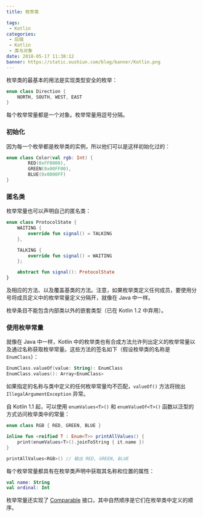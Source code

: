 ```yaml
---
title: 枚举类

tags:
 - Kotlin
categories:
 - 后端
 - Kotlin
 - 类与对象
date: 2018-05-17 11:38:12
banner: https://static.oushiun.com/blog/banner/Kotlin.png
---
```


枚举类的最基本的用法是实现类型安全的枚举：

```kotlin
enum class Direction {
    NORTH, SOUTH, WEST, EAST
}
```

每个枚举常量都是一个对象。枚举常量用逗号分隔。

<!-- more -->

### 初始化

因为每一个枚举都是枚举类的实例，所以他们可以是这样初始化过的：

```kotlin
enum class Color(val rgb: Int) {
        RED(0xFF0000),
        GREEN(0x00FF00),
        BLUE(0x0000FF)
}
```

### 匿名类

枚举常量也可以声明自己的匿名类：

```kotlin
enum class ProtocolState {
    WAITING {
        override fun signal() = TALKING
    },

    TALKING {
        override fun signal() = WAITING
    };

    abstract fun signal(): ProtocolState
}
```

及相应的方法、以及覆盖基类的方法。注意，如果枚举类定义任何成员，要使用分号将成员定义中的枚举常量定义分隔开，就像在 Java 中一样。

枚举条目不能包含内部类以外的嵌套类型（已在 Kotlin 1.2 中弃用）。

### 使用枚举常量

就像在 Java 中一样，Kotlin 中的枚举类也有合成方法允许列出定义的枚举常量以及通过名称获取枚举常量。这些方法的签名如下（假设枚举类的名称是 `EnumClass`）：

```kotlin
EnumClass.valueOf(value: String): EnumClass
EnumClass.values(): Array<EnumClass>
```

如果指定的名称与类中定义的任何枚举常量均不匹配，`valueOf()` 方法将抛出 `IllegalArgumentException` 异常。

自 Kotlin 1.1 起，可以使用 `enumValues<T>()` 和 `enumValueOf<T>()` 函数以泛型的方式访问枚举类中的常量：

```kotlin
enum class RGB { RED, GREEN, BLUE }

inline fun <reified T : Enum<T>> printAllValues() {
    print(enumValues<T>().joinToString { it.name })
}

printAllValues<RGB>() // 输出 RED, GREEN, BLUE
```

每个枚举常量都具有在枚举类声明中获取其名称和位置的属性：

```kotlin
val name: String
val ordinal: Int
```

枚举常量还实现了 [Comparable](https://kotlinlang.org/api/latest/jvm/stdlib/kotlin/-comparable/index.html) 接口，其中自然顺序是它们在枚举类中定义的顺序。
